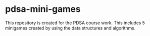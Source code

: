 # pdsa-mini-games
This repository is created for the PDSA course work. This includes 5 minigames created by using the data structures and algorithms.
